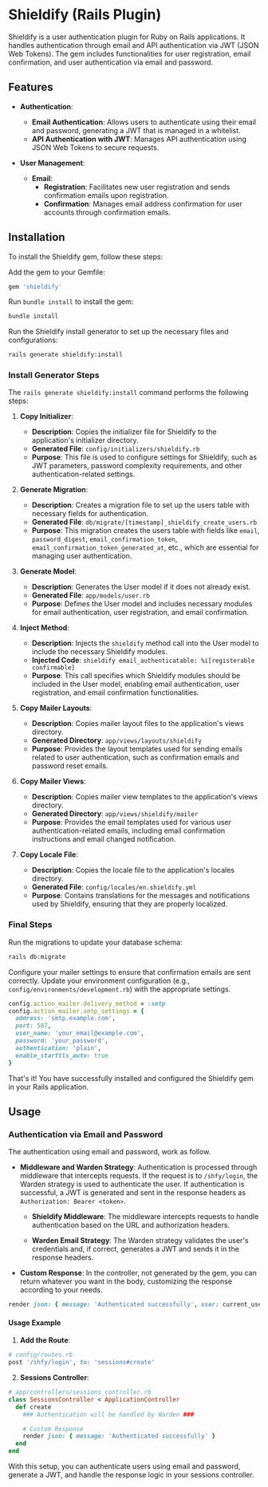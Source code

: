 # Shieldify (Rails Plugin)

Shieldify is a user authentication plugin for Ruby on Rails applications. It handles authentication through email and API authentication via JWT (JSON Web Tokens). The gem includes functionalities for user registration, email confirmation, and user authentication via email and password.

## Features

- **Authentication**:
  - **Email Authentication**: Allows users to authenticate using their email and password, generating a JWT that is managed in a whitelist.
  - **API Authentication with JWT**: Manages API authentication using JSON Web Tokens to secure requests.

- **User Management**:
  - **Email**:
    - **Registration**: Facilitates new user registration and sends confirmation emails upon registration.
    - **Confirmation**: Manages email address confirmation for user accounts through confirmation emails.

## Installation

To install the Shieldify gem, follow these steps:

Add the gem to your Gemfile:

```ruby
gem 'shieldify'
```

Run `bundle install` to install the gem:

```sh
bundle install
```

Run the Shieldify install generator to set up the necessary files and configurations:

```sh
rails generate shieldify:install
```

### Install Generator Steps

The `rails generate shieldify:install` command performs the following steps:

1. **Copy Initializer**:
    - **Description**: Copies the initializer file for Shieldify to the application's initializer directory.
    - **Generated File**: `config/initializers/shieldify.rb`
    - **Purpose**: This file is used to configure settings for Shieldify, such as JWT parameters, password complexity requirements, and other authentication-related settings.

2. **Generate Migration**:
    - **Description**: Creates a migration file to set up the users table with necessary fields for authentication.
    - **Generated File**: `db/migrate/[timestamp]_shieldify_create_users.rb`
    - **Purpose**: This migration creates the users table with fields like `email`, `password_digest`, `email_confirmation_token`, `email_confirmation_token_generated_at`, etc., which are essential for managing user authentication.

3. **Generate Model**:
    - **Description**: Generates the User model if it does not already exist.
    - **Generated File**: `app/models/user.rb`
    - **Purpose**: Defines the User model and includes necessary modules for email authentication, user registration, and email confirmation.

4. **Inject Method**:
    - **Description**: Injects the `shieldify` method call into the User model to include the necessary Shieldify modules.
    - **Injected Code**: `shieldify email_authenticatable: %i[registerable confirmable]`
    - **Purpose**: This call specifies which Shieldify modules should be included in the User model, enabling email authentication, user registration, and email confirmation functionalities.

5. **Copy Mailer Layouts**:
    - **Description**: Copies mailer layout files to the application's views directory.
    - **Generated Directory**: `app/views/layouts/shieldify`
    - **Purpose**: Provides the layout templates used for sending emails related to user authentication, such as confirmation emails and password reset emails.

6. **Copy Mailer Views**:
    - **Description**: Copies mailer view templates to the application's views directory.
    - **Generated Directory**: `app/views/shieldify/mailer`
    - **Purpose**: Provides the email templates used for various user authentication-related emails, including email confirmation instructions and email changed notification.

7. **Copy Locale File**:
    - **Description**: Copies the locale file to the application's locales directory.
    - **Generated File**: `config/locales/en.shieldify.yml`
    - **Purpose**: Contains translations for the messages and notifications used by Shieldify, ensuring that they are properly localized.

### Final Steps

Run the migrations to update your database schema:

```sh
rails db:migrate
```

Configure your mailer settings to ensure that confirmation emails are sent correctly. Update your environment configuration (e.g., `config/environments/development.rb`) with the appropriate settings.

```ruby
config.action_mailer.delivery_method = :smtp
config.action_mailer.smtp_settings = {
  address: 'smtp.example.com',
  port: 587,
  user_name: 'your_email@example.com',
  password: 'your_password',
  authentication: 'plain',
  enable_starttls_auto: true
}
```

That's it! You have successfully installed and configured the Shieldify gem in your Rails application.

## Usage

### Authentication via Email and Password

The authentication using email and password, work as follow.

- **Middleware and Warden Strategy**:
   Authentication is processed through middleware that intercepts requests. If the request is to `/shfy/login`, the Warden strategy is used to authenticate the user. If authentication is successful, a JWT is generated and sent in the response headers as `Authorization: Bearer <token>`.
  
  - **Shieldify Middleware**:
   The middleware intercepts requests to handle authentication based on the URL and authorization headers.

  - **Warden Email Strategy**:
   The Warden strategy validates the user's credentials and, if correct, generates a JWT and sends it in the response headers.

- **Custom Response**:
   In the controller, not generated by the gem, you can return whatever you want in the body, customizing the response according to your needs.

```ruby
render json: { message: 'Authenticated successfully', user: current_user }
```

#### Usage Example

1. **Add the Route**:

```ruby
# config/routes.rb
post '/shfy/login', to: 'sessions#create'
```

2. **Sessions Controller**:

```ruby
# app/controllers/sessions_controller.rb
class SessionsController < ApplicationController
  def create
    ### Authentication will be handled by Warden ###

    # Custom Response
    render json: { message: 'Authenticated successfully' }
  end
end
```

With this setup, you can authenticate users using email and password, generate a JWT, and handle the response logic in your sessions controller.